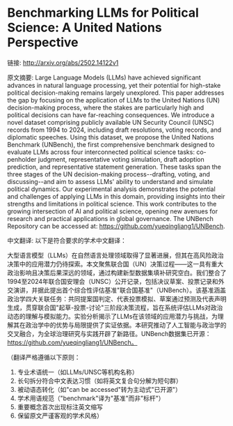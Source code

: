 # Benchmarking LLMs for Political Science: A United Nations Perspective

链接: http://arxiv.org/abs/2502.14122v1

原文摘要:
Large Language Models (LLMs) have achieved significant advances in natural
language processing, yet their potential for high-stake political
decision-making remains largely unexplored. This paper addresses the gap by
focusing on the application of LLMs to the United Nations (UN) decision-making
process, where the stakes are particularly high and political decisions can
have far-reaching consequences. We introduce a novel dataset comprising
publicly available UN Security Council (UNSC) records from 1994 to 2024,
including draft resolutions, voting records, and diplomatic speeches. Using
this dataset, we propose the United Nations Benchmark (UNBench), the first
comprehensive benchmark designed to evaluate LLMs across four interconnected
political science tasks: co-penholder judgment, representative voting
simulation, draft adoption prediction, and representative statement generation.
These tasks span the three stages of the UN decision-making process--drafting,
voting, and discussing--and aim to assess LLMs' ability to understand and
simulate political dynamics. Our experimental analysis demonstrates the
potential and challenges of applying LLMs in this domain, providing insights
into their strengths and limitations in political science. This work
contributes to the growing intersection of AI and political science, opening
new avenues for research and practical applications in global governance. The
UNBench Repository can be accessed at:
https://github.com/yueqingliang1/UNBench.

中文翻译:
以下是符合要求的学术中文翻译：

大型语言模型（LLMs）在自然语言处理领域取得了显著进展，但其在高风险政治决策中的应用潜力仍待探索。本文聚焦联合国（UN）决策过程——这一具有重大政治影响且决策后果深远的领域，通过构建新型数据集填补研究空白。我们整合了1994至2024年联合国安理会（UNSC）公开记录，包括决议草案、投票记录和外交演讲，并据此提出首个综合性评估基准"联合国基准"（UNBench）。该基准涵盖政治学四大关联任务：共同提案国判定、代表投票模拟、草案通过预测及代表声明生成，贯穿联合国"起草-投票-讨论"三阶段决策流程，旨在系统评估LLMs对政治动态的理解与模拟能力。实验分析揭示了LLMs在该领域的应用潜力与挑战，为理解其在政治学中的优势与局限提供了实证依据。本研究推动了人工智能与政治学的交叉融合，为全球治理研究与实践开辟了新路径。UNBench数据集已开源：https://github.com/yueqingliang1/UNBench。

（翻译严格遵循以下原则：
1. 专业术语统一（如LLMs/UNSC等机构名称）
2. 长句拆分符合中文表达习惯（如将英文复合句分解为短句群）
3. 被动语态转化（如"can be accessed"转为主动式"已开源"）
4. 学术用语规范（"benchmark"译为"基准"而非"标杆"）
5. 重要概念首次出现标注英文缩写
6. 保留原文严谨客观的学术风格）
